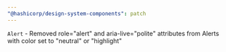 ```yaml
---
"@hashicorp/design-system-components": patch
---
```


`Alert` - Removed role="alert" and aria-live="polite" attributes from Alerts with color set to "neutral" or "highlight"

